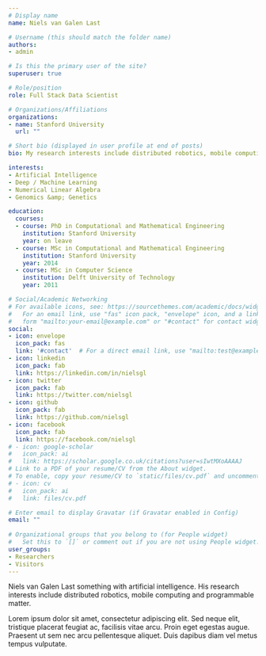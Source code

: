 ```yaml
---
# Display name
name: Niels van Galen Last

# Username (this should match the folder name)
authors:
- admin

# Is this the primary user of the site?
superuser: true

# Role/position
role: Full Stack Data Scientist

# Organizations/Affiliations
organizations:
- name: Stanford University
  url: ""

# Short bio (displayed in user profile at end of posts)
bio: My research interests include distributed robotics, mobile computing and programmable matter.

interests:
- Artificial Intelligence
- Deep / Machine Learning
- Numerical Linear Algebra
- Genomics &amp; Genetics

education:
  courses:
  - course: PhD in Computational and Mathematical Engineering
    institution: Stanford University
    year: on leave
  - course: MSc in Computational and Mathematical Engineering
    institution: Stanford University
    year: 2014
  - course: MSc in Computer Science
    institution: Delft University of Technology
    year: 2011

# Social/Academic Networking
# For available icons, see: https://sourcethemes.com/academic/docs/widgets/#icons
#   For an email link, use "fas" icon pack, "envelope" icon, and a link in the
#   form "mailto:your-email@example.com" or "#contact" for contact widget.
social:
- icon: envelope
  icon_pack: fas
  link: '#contact'  # For a direct email link, use "mailto:test@example.org".
- icon: linkedin
  icon_pack: fab
  link: https://linkedin.com/in/nielsgl
- icon: twitter
  icon_pack: fab
  link: https://twitter.com/nielsgl
- icon: github
  icon_pack: fab
  link: https://github.com/nielsgl
- icon: facebook
  icon_pack: fab
  link: https://facebook.com/nielsgl
# - icon: google-scholar
#   icon_pack: ai
#   link: https://scholar.google.co.uk/citations?user=sIwtMXoAAAAJ
# Link to a PDF of your resume/CV from the About widget.
# To enable, copy your resume/CV to `static/files/cv.pdf` and uncomment the lines below.  
# - icon: cv
#   icon_pack: ai
#   link: files/cv.pdf

# Enter email to display Gravatar (if Gravatar enabled in Config)
email: ""
  
# Organizational groups that you belong to (for People widget)
#   Set this to `[]` or comment out if you are not using People widget.  
user_groups:
- Researchers
- Visitors
---
```


Niels van Galen Last something with artificial intelligence. His research interests include distributed robotics, mobile computing and programmable matter.

Lorem ipsum dolor sit amet, consectetur adipiscing elit. Sed neque elit, tristique placerat feugiat ac, facilisis vitae arcu. Proin eget egestas augue. Praesent ut sem nec arcu pellentesque aliquet. Duis dapibus diam vel metus tempus vulputate. 
